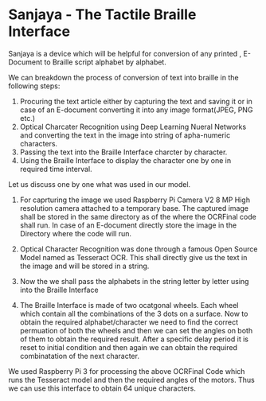 # Sanjaya - The Tactile Braille Interface

Sanjaya is a device which will be helpful for conversion of any printed , E-Document to Braille script alphabet by alphabet.

We can breakdown the process of conversion of text into braille in the following steps: 
  1) Procuring the text article either by capturing the text and saving it or in case of an E-document converting it into any image format(JPEG, PNG etc.)
  2) Optical Charcater Recognition using Deep Learning Nueral Networks and converting the text in the image into string of apha-numeric characters.
  3) Passing the text into the Braille Interface charcter by character.
  4) Using the Braille Interface to display the character one by one in required time interval.
  
  
Let us discuss one by one what was used in our model.

  1) For caprturing the image we used Raspberry Pi Camera V2 8 MP High resolution camera attached to a temporary base. The captured      image shall be stored in the same directory as of the where the OCRFinal code shall run. In case of an E-document directly store the image in the Directory where the code will run.
  
  2) Optical Character Recognition was done through a famous Open Source Model named as Tesseract OCR. This shall directly give us the text in the image and will be stored in a string. 
  
  3) Now the we shall pass the alphabets in the string letter by letter using into the Braille Interface
  
  4) The Braille Interface is made of two ocatgonal wheels. Each wheel which contain all the combinations of the 3 dots on a surface.
  Now to obtain the required alphabet/character we need to find the correct permuation of both the wheels and then we can set the angles on both of them to obtain the required result. After a specific delay period it is reset to initial condition and then again we can obtain the required combinatation of the next character.
  
  
  We used Raspberry Pi 3 for processing the above OCRFinal Code which runs the Tesseract model and then the required angles of the motors.
  Thus we can use this interface to obtain 64 unique characters.
  
  
  

